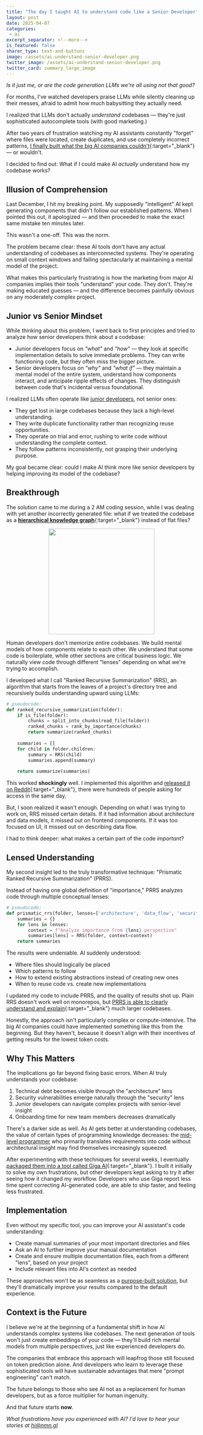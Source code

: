 ```yaml
---
title: "The day I taught AI to understand code like a Senior Developer"
layout: post
date: 2025-04-07
categories:
 - ai
excerpt_separator: <!--more-->
is_featured: false
sharer_type: text-and-buttons
image: /assets/ai-understand-senior-developer.png
twitter_image: /assets/ai-understand-senior-developer.png
twitter_card: summary_large_image
---
```


*Is it just me, or are the code generation LLMs we're all using not that good?*

For months, I've watched developers praise LLMs while silently cleaning up their messes, afraid to admit how much babysitting they actually need. 

I realized that LLMs don't actually _understand_ codebases — they're just sophisticated autocomplete tools (with good marketing.)

After two years of frustration watching my AI assistants constantly "forget" where files were located, create duplicates, and use completely incorrect patterns, [I finally built what the big AI companies couldn't](https://gigamind.dev/){:target="_blank"} — or wouldn't.

I decided to find out: What if I could make AI _actually_ understand how my codebase works?

<!--more-->

## Illusion of Comprehension

Last December, I hit my breaking point. My supposedly "intelligent" AI kept generating components that didn't follow our established patterns. When I pointed this out, it apologized &mdash; and then proceeded to make the exact same mistake ten minutes later.

This wasn't a one-off. This was the norm.

The problem became clear: these AI tools don't have any actual understanding of codebases as interconnected systems. They're operating on small context windows and failing spectacularly at maintaining a mental model of the project.

What makes this particularly frustrating is how the marketing from major AI companies implies their tools "understand" your code. They don't. They're making educated guesses — and the difference becomes painfully obvious on any moderately complex project.

## Junior vs Senior Mindset

While thinking about this problem, I went back to first principles and tried to analyze how senior developers think about a codebase:

* Junior developers focus on *"what"* and *"how"* — they look at specific implementation details to solve immediate problems. They can write functioning code, but they often miss the bigger picture.
* Senior developers focus on *"why"* and *"what if"* — they maintain a mental model of the entire system, understand how components interact, and anticipate ripple effects of changes. They distinguish between code that's incidental versus foundational.

I realized LLMs often operate like [junior developers](/blog/ai-and-learning), not senior ones:

* They get lost in large codebases because they lack a high-level understanding.
* They write duplicate functionality rather than recognizing reuse opportunities.
* They operate on trial and error, rushing to write code without understanding the complete context.
* They follow patterns inconsistently, not grasping their underlying purpose.

My goal became clear: could I make AI think more like senior developers by helping improving its model of the codebase?

## Breakthrough

The solution came to me during a 2 AM coding session, while I was dealing with yet another incorrectly generated file: what if we treated the codebase as a [**hierarchical knowledge graph**](https://gigamind.dev/){:target="_blank"} instead of flat files?

<img src="{{ '/assets/code_graph.png' | relative_url }}" style="width: 20em; margin: 0 auto; display: block;" />

Human developers don't memorize entire codebases. We build mental models of how components relate to each other. We understand that some code is boilerplate, while other sections are critical business logic. We naturally view code through different "lenses" depending on what we're trying to accomplish.

I developed what I call "Ranked Recursive Summarization" (RRS), an algorithm that starts from the leaves of a project's directory tree and recursively builds understanding upward using LLMs:

```python
# pseudocode:
def ranked_recursive_summarization(folder):
    if is_file(folder):
        chunks = split_into_chunks(read_file(folder))
        ranked_chunks = rank_by_importance(chunks)
        return summarize(ranked_chunks)
    
    summaries = []
    for child in folder.children:
        summary = RRS(child)
        summaries.append(summary)
    
    return summarize(summaries)
```

This worked **shockingly** well. I implemented this algorithm and [released it on Reddit](https://gigamind.dev/context){:target="_blank"}, there were hundreds of people asking for access in the same day.

But, I soon realized it wasn't enough. Depending on what I was trying to work on, RRS missed certain details. If it had information about architecture and data models, it missed out on frontend components. If it was too focused on UI, it missed out on describing data flow.

I had to think deeper: what makes a certain part of the code *important*?

## Lensed Understanding

My second insight led to the truly transformative technique: "Prismatic Ranked Recursive Summarization" (PRRS). 

Instead of having one global definition of "importance," PRRS analyzes code through multiple conceptual lenses:

```python
# pseudocode:
def prismatic_rrs(folder, lenses=['architecture', 'data_flow', 'security']):
    summaries = {}
    for lens in lenses:
        context = f"Analyze importance from {lens} perspective"
        summaries[lens] = RRS(folder, context=context)
    return summaries
```

The results were undeniable. AI suddenly understood:

- Where files should logically be placed
- Which patterns to follow
- How to extend existing abstractions instead of creating new ones
- When to reuse code vs. create new implementations

I updated my code to include PRRS, and the quality of results shot up. Plain RRS doesn't work well on monorepos, but [PRRS is able to clearly understand and explain](https://gigamind.dev/context){:target="_blank"} much larger codebases.

Honestly, the approach isn't particularly complex or compute-intensive. The big AI companies could have implemented something like this from the beginning. But they haven't, because it doesn't align with their incentives of getting results for the lowest token costs.

## Why This Matters 

The implications go far beyond fixing basic errors. When AI truly understands your codebase:

1. Technical debt becomes visible through the "architecture" lens
2. Security vulnerabilities emerge naturally through the "security" lens
3. Junior developers can navigate complex projects with senior-level insight
4. Onboarding time for new team members decreases dramatically

There's a darker side as well. As AI gets better at understanding codebases, the value of certain types of programming knowledge decreases: the [mid-level programmer](/blog/ai-illiterate-programmers) who primarily translates requirements into code without architectural insight may find themselves increasingly squeezed.

After experimenting with these techniques for several weeks, I eventually [packaged them into a tool called Giga AI](https://gigamind.dev/context){:target="_blank"}. I built it initially to solve my own frustrations, but other developers kept asking to try it after seeing how it changed my workflow. Developers who use Giga report less time spent correcting AI-generated code, are able to ship faster, and feeling less frustrated.

## Implementation

Even without my specific tool, you can improve your AI assistant's code understanding:

<!-- Here's how you can use AI today to improve your codebase's understanding: -->

* Create manual summaries of your most important directories and files
* Ask an AI to further improve your manual documentation
* Create and ensure multiple documentation files, each from a different "lens", based on your project
* Include relevant files into AI's context as needed

These approaches won't be as seamless as a [purpose-built solution](https://gigamind.dev), but they'll dramatically improve your results compared to the default experience.

## Context is the Future

I believe we're at the beginning of a fundamental shift in how AI understands complex systems like codebases. The next generation of tools won't just create embeddings of your code — they'll build rich mental models from multiple perspectives, just like experienced developers do.

The companies that embrace this approach will leapfrog those still focused on token prediction alone. And developers who learn to leverage these sophisticated tools will have sustainable advantages that mere "prompt engineering" can't match.

The future belongs to those who see AI not as a replacement for human developers, but as a force multiplier for human ingenuity. 

And that future starts **now**.

*What frustrations have you experienced with AI? I'd love to hear your stories at [hi@nmn.gl](mailto:hi@nmn.gl)*